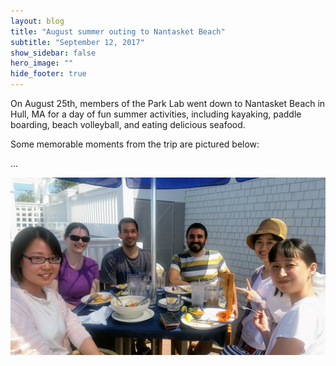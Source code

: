 ```yaml
---
layout: blog
title: "August summer outing to Nantasket Beach"
subtitle: "September 12, 2017"
show_sidebar: false
hero_image: ""
hide_footer: true
---
```


On August 25th, members of the Park Lab went down to Nantasket Beach in Hull, MA for a day of fun summer activities, including kayaking, paddle boarding, beach volleyball, and eating delicious seafood.

Some memorable moments from the trip are pictured below:

...

![Image](/img/news-images/20170825_131645.jpg)

